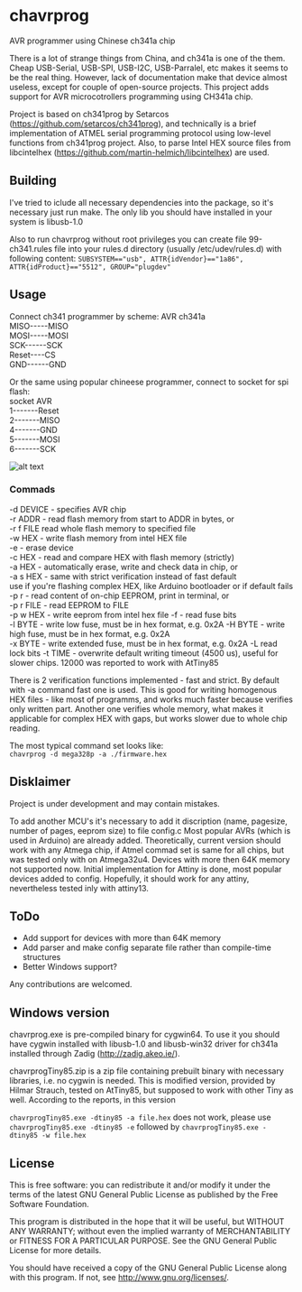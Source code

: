 # chavrprog

AVR programmer using  Chinese ch341a chip

There is a lot of strange things from China, and ch341a is one of the them. Cheap USB-Serial, USB-SPI, USB-I2C, USB-Parralel, etc makes it seems to be the real thing. However, lack of documentation make that device almost useless, except for couple of open-source projects. This project adds support for AVR microcotrollers programming using CH341a chip.

Project is based on ch341prog by Setarcos (https://github.com/setarcos/ch341prog), and technically is a brief implementation of ATMEL
serial programming protocol using low-level functions from ch341prog project.
Also, to parse Intel HEX source files from libcintelhex (https://github.com/martin-helmich/libcintelhex) are used.


Building
-----------
I've tried to iclude all necessary dependencies into the package, so it's necessary just run make. The only lib you should have installed in your system is libusb-1.0  

Also to run chavrprog without root privileges you can create file 99-ch341.rules file into your rules.d directory (usually /etc/udev/rules.d) with following content:
`SUBSYSTEM=="usb", ATTR{idVendor}=="1a86", ATTR{idProduct}=="5512", GROUP="plugdev"`




Usage
---------
Connect ch341 programmer by scheme:
AVR    ch341a  
MISO-----MISO  
MOSI-----MOSI  
SCK------SCK  
Reset----CS  
GND------GND

Or the same using popular chineese programmer, connect to socket for spi flash:  
socket  AVR  
1-------Reset  
2-------MISO  
4-------GND  
5-------MOSI  
6-------SCK

![alt text](https://raw.githubusercontent.com/Trel725/chavrprog/master/schematics.jpg)

### Commads

-d DEVICE - specifies AVR chip  
-r ADDR - read flash memory from start to ADDR in bytes, or  
-r f FILE read whole flash memory to specified file  
-w HEX - write flash memory from intel HEX file  
-e - erase device  
-c HEX - read and compare HEX with flash memory (strictly)  
-a HEX - automatically erase, write and check data in chip, or  
-a s HEX - same with strict verification instead of fast default  
use if you're flashing complex HEX, like Arduino bootloader or if default fails  
-p r - read content of on-chip EEPROM, print in terminal, or  
-p r FILE - read EEPROM to FILE  
-p w HEX - write eeprom from intel hex file
-f - read fuse bits  
-l BYTE - write low fuse, must be in hex format, e.g. 0x2A 
-H BYTE - write high fuse, must be in hex format, e.g. 0x2A  
-x BYTE - write extended fuse, must be in hex format, e.g. 0x2A 
-L read lock bits
-t TIME - overwrite default writing timeout (4500 us), useful for slower chips. 12000 was reported to work with
AtTiny85  

There is 2 verification functions implemented - fast and strict. By default with -a command fast one is used. This is good for writing homogenous HEX files - like most of programms, and works much faster because verifies only written part. Another one verifies whole memory, what makes it applicable for complex HEX with gaps, but works slower due to whole chip reading.

The most typical command set looks like:  
`chavrprog -d mega328p -a ./firmware.hex`

Disklaimer
-----------


Project is under development and may contain mistakes.


To add another MCU's it's necessary to add it discription (name, pagesize, number of pages, eeprom size) to file config.c Most popular AVRs (which is used in Arduino) are already added. Theoretically, current version should work with any Atmega chip, if Atmel commad set is same for all chips, but was tested only with on Atmega32u4. Devices with more then 64K memory not supported now. Initial implementation for Attiny is done, most popular devices added to config. Hopefully, it should work for any attiny, nevertheless tested inly with attiny13.

ToDo
------------
- Add support for devices with more than 64K memory
- Add parser and make config separate file rather than compile-time structures
- Better Windows support?

Any contributions are welcomed.

Windows version
----------------
chavrprog.exe is pre-compiled binary for cygwin64. To use it you should have cygwin installed with libusb-1.0 and libusb-win32 driver for ch341a installed through Zadig (http://zadig.akeo.ie/). 

chavrprogTiny85.zip is a zip file containing prebuilt binary with necessary libraries, i.e. no 
cygwin is needed. This is modified version, provided by Hilmar Strauch, tested on AtTiny85, but supposed to work with other Tiny as well. According to the reports, in this version 

`chavrprogTiny85.exe -dtiny85 -a file.hex` 
does not work, please use 
`chavrprogTiny85.exe -dtiny85 -e` 
followed by 
`chavrprogTiny85.exe -dtiny85 -w file.hex`


License
------------
This is free software: you can redistribute it and/or modify it under
the terms of the latest GNU General Public License as published by the
Free Software Foundation.

This program is distributed in the hope that it will be useful, but
WITHOUT ANY WARRANTY; without even the implied warranty of MERCHANTABILITY
or FITNESS FOR A PARTICULAR PURPOSE.  See the GNU General Public License
for more details.

You should have received a copy of the GNU General Public License along
with this program. If not, see <http://www.gnu.org/licenses/>.
